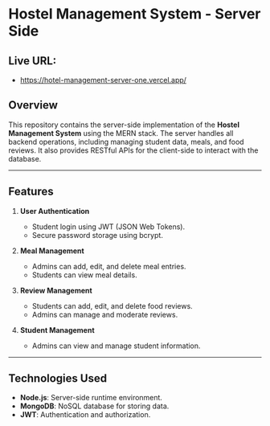 # Hostel Management System - Server Side

## Live URL:
- https://hotel-management-server-one.vercel.app/

## Overview
This repository contains the server-side implementation of the **Hostel Management System** using the MERN stack. The server handles all backend operations, including managing student data, meals, and food reviews. It also provides RESTful APIs for the client-side to interact with the database.

---

## Features
1. **User Authentication**
   - Student login using JWT (JSON Web Tokens).
   - Secure password storage using bcrypt.

2. **Meal Management**
   - Admins can add, edit, and delete meal entries.
   - Students can view meal details.

3. **Review Management**
   - Students can add, edit, and delete food reviews.
   - Admins can manage and moderate reviews.

4. **Student Management**
   - Admins can view and manage student information.

---

## Technologies Used
- **Node.js**: Server-side runtime environment.
- **MongoDB**: NoSQL database for storing data.
- **JWT**: Authentication and authorization.
